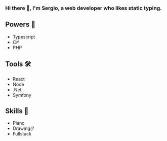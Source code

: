### Hi there 👋, I'm Sergio, a web developer who likes static typing.

## Powers 💪

- Typescript
- C#
- PHP

## Tools 🛠

- React
- Node
- .Net
- Symfony

## Skills 🎯

- Piano
- Drawing(?
- Fullstack
